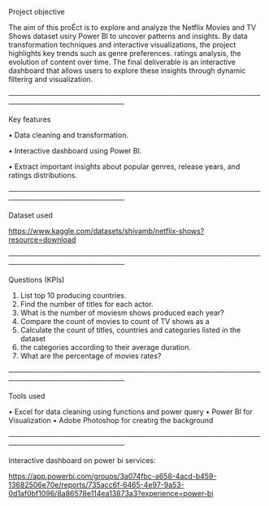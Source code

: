 Project objective

The aim of this proÉct is to explore and analyze the Netflix Movies and TV Shows dataset usiry Power Bl to uncover patterns and insights. By
data transformation techniques and interactive visualizations, the project highlights key trends such as genre preferences. ratings
analysis, the evolution of content over time. The final deliverable is an interactive dashboard that allows users to explore these insights
through dynamic filterirg and visualization.

─────────────────────────────────────────────────────────────────────────

Key features

• Data cleaning and transformation.

• Interactive dashboard using Power Bl.

• Extract important insights about popular genres, release years, and ratings distributions.

─────────────────────────────────────────────────────────────────────────



Dataset used

https://www.kaggle.com/datasets/shivamb/netflix-shows?resource=download

─────────────────────────────────────────────────────────────────────────



Questions (KPIs)

1. List top 10 producing countries.
2. Find the number of titles for each actor.
3. What is the number of moviesm shows produced each year?
4. Compare the count of movies to count of TV shows as a
5. Calculate the count of titles, countries and categories listed in the dataset
6. the categories according to their average duration.
7. What are the percentage of movies rates?

─────────────────────────────────────────────────────────────────────────


	
Tools used

• Excel for data cleaning using functions and power query
• Power Bl for Visualization
• Adobe Photoshop for creatirg the background

─────────────────────────────────────────────────────────────────────────



Interactive dashboard on power bi services:

https://app.powerbi.com/groups/3a074fbc-a658-4acd-b459-13682506e70e/reports/735acc6f-6465-4e97-9a53-0d1af0bf1096/8a86578e114ea13873a3?experience=power-bi
